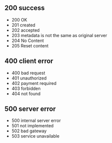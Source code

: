 ## 200 success

- 200 OK
- 201 created
- 202 accepted
- 203 metadata is not the same as original server
- 204 No Content
- 205 Reset content

## 400 client error

- 400 bad request
- 401 unauthorized
- 402 payment required
- 403 forbidden
- 404 not found

## 500 server error

- 500 internal server error
- 501 not implemented
- 502 bad gateway
- 503 service unavailable
